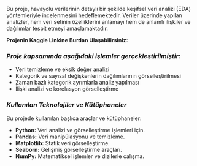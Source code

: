 Bu proje, havayolu verilerinin detaylı bir şekilde keşifsel veri analizi (EDA) yöntemleriyle incelenmesini hedeflemektedir. 
Veriler üzerinde yapılan analizler, hem veri setinin özelliklerini anlamayı hem de anlamlı ilişkiler ve dağılımlar tespit etmeyi amaçlamaktadır.

**Projenin Kaggle Linkine Burdan Ulaşabilirsiniz:** [](https://www.kaggle.com/code/yunus5/ucakbiletifiyatlar-eda)
### *Proje kapsamında aşağıdaki işlemler gerçekleştirilmiştir:*
- Veri temizleme ve eksik değer analizi
- Kategorik ve sayısal değişkenlerin dağılımlarının görselleştirilmesi
- Zaman bazlı kategorik ayrımlarla analiz yapılması
- İlişki analizi ve korelasyon görselleştirme

 ### *Kullanılan Teknolojiler ve Kütüphaneler*
Bu projede kullanılan başlıca araçlar ve kütüphaneler:
- **Python:** Veri analizi ve görselleştirme işlemleri için.
- **Pandas:** Veri manipülasyonu ve temizleme.
- **Matplotlib:** Statik veri görselleştirme.
- **Seaborn:** Gelişmiş görselleştirme araçları.
- **NumPy:** Matematiksel işlemler ve dizilerle çalışma.

  
